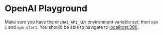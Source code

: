 # OpenAI Playground

Make sure you have the `OPENAI_API_KEY` environment variable set, then `npm i` and `npm start`. You should be able to
navigate to [localhost:300](http://localhost:3000).
